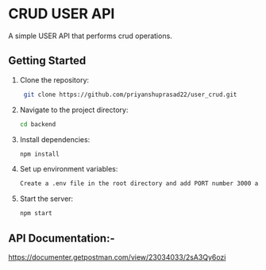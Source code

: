 # CRUD USER API
A simple USER API that performs crud operations. 

## Getting Started
1. Clone the repository:
   ```bash
    git clone https://github.com/priyanshuprasad22/user_crud.git
2.  Navigate to the project directory:
    ```bash
    cd backend
3.  Install dependencies:
    ```bash
    npm install
4.  Set up environment variables:
    ```bash
    Create a .env file in the root directory and add PORT number 3000 and MONGO URI and JWT SECRET KEY.
5. Start the server:
   ```bash
   npm start

## API Documentation:-
https://documenter.getpostman.com/view/23034033/2sA3Qy6ozi
